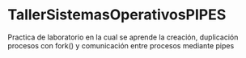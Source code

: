 # TallerSistemasOperativosPIPES
Practica de laboratorio en la cual se aprende la creación, duplicación procesos con fork() y comunicación entre procesos mediante pipes
